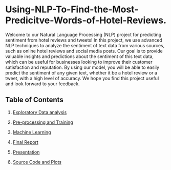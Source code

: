 # Using-NLP-To-Find-the-Most-Predicitve-Words-of-Hotel-Reviews.
Welcome to our Natural Language Processing (NLP) project for predicting sentiment from hotel reviews and tweets! 
In this project, we use advanced NLP techniques to analyze the sentiment of text data from various sources, such as online hotel 
reviews and social media posts. Our goal is to provide valuable insights and predictions about the sentiment of this text data, 
which can be useful for businesses looking to improve their customer satisfaction and reputation. By using our model, you will 
be able to easily predict the sentiment of any given text, whether it be a hotel review or a tweet, with a high level of accuracy. 
We hope you find this project useful and look forward to your feedback.


## Table of Contents

1. [Exploratory Data analysis](https://github.com/Tchawla182/Using-NLP-To-Find-the-Most-Predicitve-Words-of-Hotel-Reviews./blob/main/EDA%2C%20Preprocessing%20%26%20Training/Most%20Predictive%20Words%20of%20Hotel%20Reviews%20EDA%2C%20PPT%2C%20and%20Analysis.ipynb)

2. [Pre-processing and Training](https://github.com/Tchawla182/Using-NLP-To-Find-the-Most-Predicitve-Words-of-Hotel-Reviews./blob/main/EDA%2C%20Preprocessing%20%26%20Training/Most%20Predictive%20Words%20of%20Hotel%20Reviews%20EDA%2C%20PPT%2C%20and%20Analysis.ipynb)

3. [Machine Learning](https://github.com/Tchawla182/Using-NLP-To-Find-the-Most-Predicitve-Words-of-Hotel-Reviews./blob/main/Machine%20Learning/Most%20Predictive%20Words%20of%20Hotel%20Reviews%20-%20Machine%20Learning.ipynb)

4. [Final Report](https://github.com/Tchawla182/Using-NLP-To-Find-the-Most-Predicitve-Words-of-Hotel-Reviews./blob/main/Report/Using%20NLP%20to%20find%20the%20most%20predictive%20words%20of%20hotel%20reviews%20(2).pdf)

5. [Presentation](https://github.com/Tchawla182/Using-NLP-To-Find-the-Most-Predicitve-Words-of-Hotel-Reviews./blob/main/Presentation/Using%20NLP%20to%20Find%20the%20Most%20Predictive%20Words%20of%20Hotel%20Reviews%20-%20Presentation.pdf)

6. [Source Code and Plots](https://github.com/Tchawla182/Using-NLP-To-Find-the-Most-Predicitve-Words-of-Hotel-Reviews.)
